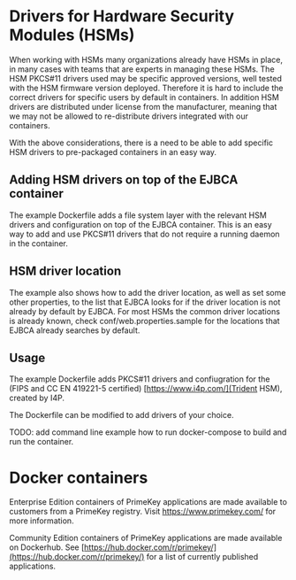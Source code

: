 # Drivers for Hardware Security Modules (HSMs)

When working with HSMs many organizations already have HSMs in place, in many cases with teams that are experts in managing these HSMs. The HSM PKCS#11 drivers used may be specific approved versions, well tested with the HSM firmware version deployed. Therefore it is hard to include the correct drivers for specific users by default in containers. In addition HSM drivers are distributed under license from the manufacturer, meaning that we may not be allowed to re-distribute drivers integrated with our containers.

With the above considerations, there is a need to be able to add specific HSM drivers to pre-packaged containers in an easy way.

## Adding HSM drivers on top of the EJBCA container

The example Dockerfile adds a file system layer with the relevant HSM drivers and configuration on top of the EJBCA container. This is an easy way to add and use PKCS#11 drivers that do not require a running daemon in the container.

## HSM driver location
The example also shows how to add the driver location, as well as set some other properties, to the list that EJBCA looks for if the driver location is not already by default by EJBCA. 
For most HSMs the common driver locations is already known, check conf/web.properties.sample for the locations that EJBCA already searches by default.

## Usage

The example Dockerfile adds PKCS#11 drivers and confiugration for the (FIPS and CC EN 419221-5 certified) [https://www.i4p.com/](Trident HSM), created by I4P. 

The Dockerfile can be modified to add drivers of your choice.

TODO: add command line example how to run docker-compose to build and run the container.

# Docker containers

Enterprise Edition containers of PrimeKey applications are made available to customers from a PrimeKey registry. Visit https://www.primekey.com/ for more information.

Community Edition containers of PrimeKey applications are made available on Dockerhub. See [https://hub.docker.com/r/primekey/](https://hub.docker.com/r/primekey/) for a list of currently published applications.
